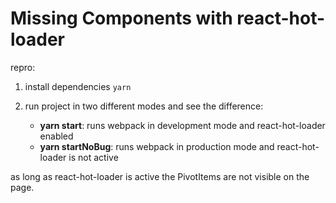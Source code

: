# Missing Components with react-hot-loader

repro:

1. install dependencies
```yarn```

2. run project in two different modes and see the difference:

    - **yarn start**: runs webpack in development mode and react-hot-loader enabled
    - **yarn startNoBug**: runs webpack in production mode and react-hot-loader is not active

as long as react-hot-loader is active the PivotItems are not visible on the page.
